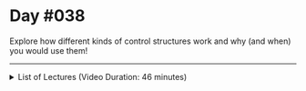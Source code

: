 # Day #038
Explore how different kinds of control structures work and why (and when) you would use them!

---

<details>
    <summary>List of Lectures (Video Duration: 46 minutes)</summary>
    <ul>
        <li>A Real Example</li>
        <li>Alternatives with "else" and "else if"</li>
        <li>More on Boolean Values</li>
        <li>Truthy" & "Falsy" Values</li>
        <li>Quiz 8 - Learning Check: "if" Statements</li>
        <li>Introducing Loops (Repeated Code Execution)</li>
        <li>The "for-of" Loop (for Arrays)</li>
        <li>Using the Regular "for" Loop with Arrays</li>
        <li>The "for-in" Loop (for Objects)</li>
        <li>The "while" Loop</li>
    </ul>
</details>